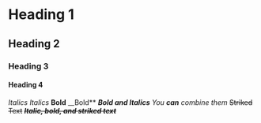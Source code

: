 # Heading 1
## Heading 2
### Heading 3
#### Heading 4

*Italics*
_Italics_
**Bold**
__Bold**
***Bold and Italics***
_You **can** combine them_
~~Striked Text~~
***~~Italic, bold, and striked text~~***
